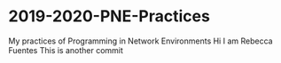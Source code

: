 # 2019-2020-PNE-Practices
My practices of Programming in Network Environments
Hi I am Rebecca Fuentes
This is another commit